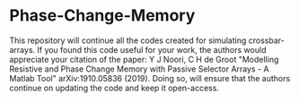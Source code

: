 # Phase-Change-Memory
This repository will continue all the codes created for simulating crossbar-arrays.
If you found this code useful for your work, the authors would appreciate your citation of the paper:
Y J Noori, C H de Groot "Modelling Resistive and Phase Change Memory with Passive Selector Arrays - A Matlab Tool" arXiv:1910.05836 (2019). Doing so, will ensure that the authors continue on updating the code and keep it open-access.
